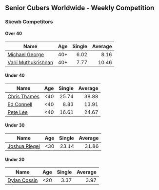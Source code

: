 ## Senior Cubers Worldwide - Weekly Competition
### Skewb Competitors

#### Over 40

| Name | Age | Single | Average |
| -- | :--: | --: | --: |
| [Michael George](../../persons/michael_george/skewb.md) | 40+ | 6.02 | 8.16 |
| [Vani Muthukrishnan](../../persons/vani_muthukrishnan/skewb.md) | 40+ | 7.77 | 10.46 |

#### Under 40

| Name | Age | Single | Average |
| -- | :--: | --: | --: |
| [Chris Thames](../../persons/chris_thames/skewb.md) | <40 | 25.74 | 38.88 |
| [Ed Connell](../../persons/ed_connell/skewb.md) | <40 | 8.83 | 13.91 |
| [Pete Lee](../../persons/pete_lee/skewb.md) | <40 | 16.61 | 24.67 |

#### Under 30

| Name | Age | Single | Average |
| -- | :--: | --: | --: |
| [Joshua Riegel](../../persons/joshua_riegel/skewb.md) | <30 | 23.14 | 31.86 |

#### Under 20

| Name | Age | Single | Average |
| -- | :--: | --: | --: |
| [Dylan Cossin](../../persons/dylan_cossin/skewb.md) | <20 | 3.37 | 3.97 |


<!-- Global site tag (gtag.js) - Google Analytics -->
<script async src="https://www.googletagmanager.com/gtag/js?id=UA-86348435-3"></script>
<script>window.dataLayer = window.dataLayer || []; function gtag() {dataLayer.push(arguments);} gtag('js', new Date()); gtag('config', 'UA-86348435-3');</script>

